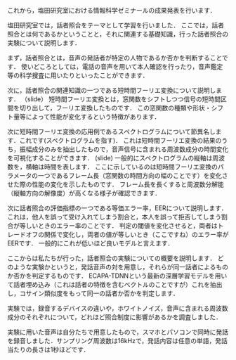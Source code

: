 これから，塩田研究室における情報科学ゼミナールの成果発表を行います．


塩田研究室では，話者照合をテーマとして学習を行いました．
ここでは，話者照合とは何であるかということと，それに関連する基礎知識，行った話者照合の実験について説明します．


まず，話者照合とは，音声の発話者が特定の人物であるか否かを判断することです．
使いどころとしては，電話の音声を用いて本人確認を行ったり，音声鑑定等の科学捜査に用いたりといったことができます．


次に，話者照合の関連知識の一つである短時間フーリエ変換について説明します．
（slide）
短時間フーリエ変換とは，窓関数をシフトしつつ信号の短時間区間を切り出して，フーリエ変換したものです．
この窓関数の種類や形状・シフト量等によって性能が変化するという特徴があります．


次に短時間フーリエ変換の応用例であるスペクトログラムについて節異名します．これです(スペクトログラムを指す)．
これは短時間フーリエ変換の結果のうち，振幅成分のみを抽出したもので，音声信号に含まれる周波数成分の時間変化を可視化することができます．
(slide)
一般的にスペクトログラムの縦軸は周波数を，横軸は時間を表します．
ここに示しているのは短時間フーリエ変換のパラメータの一つであるフレーム長（窓関数の時間方向の幅のことです）を変化させた際の性能の変化を示したものです．
フレーム長を長くすると周波数分解能（縦軸方向の解像度）が高くなる様子が確認できます．


次に話者照合の評価指標の一つである等価エラー率，EERについて説明します．
これは，他人を誤って受け入れてしまう割合と，本人を誤って拒否してしまう割合が等しいときのエラー率のことです．
判定の閾値を変化させると，両者はトレードオフの関係で変化し，両者の値が等しいとき（ここですね）のエラー率がEERです．
一般的にこれが低いほど良いモデルと言えます．


ここからは私たちが行った，話者照合の実験についての概要を説明します．
どのような実験かというと，発話音声の対を用意し，それらが同一話者によるものか否かを判定するものです．
ECAPA-TDNNという最新の深層学習モデルを用いて話者埋め込み（これは話者の特徴を含むベクトルのことですが）これを抽出し，コサイン類似度をもって同一の話者か否かを判定します．

実験では，録音するデバイスの違いや，ホワイトノイズ，音声に含まれる周波数成分のそれぞれについて，どれほど照合制度に影響があるかを調査しました．

実験に用いた音声は自分たちで用意したもので，スマホとパソコンで同時に発話を録音しました．サンプリング周波数は16kHzで，発話内容は任意の単語，発話当たりの長さは1秒ほどです．